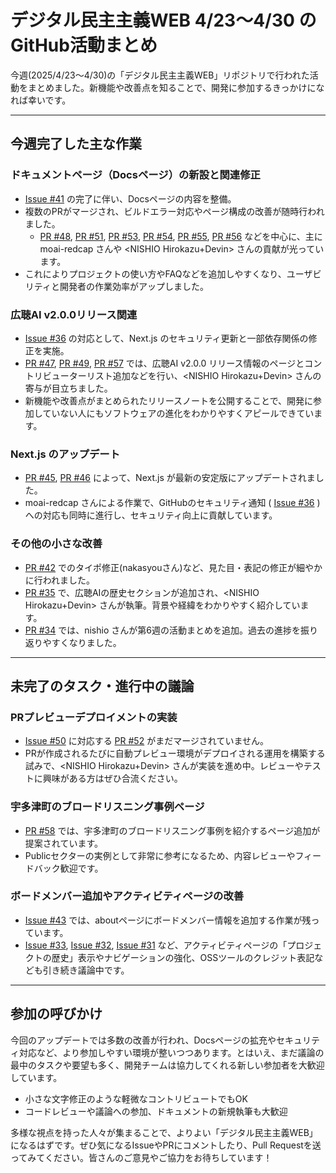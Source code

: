# デジタル民主主義WEB 4/23〜4/30 のGitHub活動まとめ

今週(2025/4/23〜4/30)の「デジタル民主主義WEB」リポジトリで行われた活動をまとめました。新機能や改善点を知ることで、開発に参加するきっかけになれば幸いです。

---

## 今週完了した主な作業

### ドキュメントページ（Docsページ）の新設と関連修正
- [Issue #41](https://github.com/digitaldemocracy2030/website/issues/41) の完了に伴い、Docsページの内容を整備。  
- 複数のPRがマージされ、ビルドエラー対応やページ構成の改善が随時行われました。  
  - [PR #48](https://github.com/digitaldemocracy2030/website/pull/48), [PR #51](https://github.com/digitaldemocracy2030/website/pull/51), [PR #53](https://github.com/digitaldemocracy2030/website/pull/53), [PR #54](https://github.com/digitaldemocracy2030/website/pull/54), [PR #55](https://github.com/digitaldemocracy2030/website/pull/55), [PR #56](https://github.com/digitaldemocracy2030/website/pull/56) などを中心に、主に moai-redcap さんや <NISHIO Hirokazu+Devin> さんの貢献が光っています。  
- これによりプロジェクトの使い方やFAQなどを追加しやすくなり、ユーザビリティと開発者の作業効率がアップしました。

### 広聴AI v2.0.0リリース関連
- [Issue #36](https://github.com/digitaldemocracy2030/website/issues/36) の対応として、Next.js のセキュリティ更新と一部依存関係の修正を実施。  
- [PR #47](https://github.com/digitaldemocracy2030/website/pull/47), [PR #49](https://github.com/digitaldemocracy2030/website/pull/49), [PR #57](https://github.com/digitaldemocracy2030/website/pull/57) では、広聴AI v2.0.0 リリース情報のページとコントリビューターリスト追加などを行い、<NISHIO Hirokazu+Devin> さんの寄与が目立ちました。  
- 新機能や改善点がまとめられたリリースノートを公開することで、開発に参加していない人にもソフトウェアの進化をわかりやすくアピールできています。

### Next.js のアップデート
- [PR #45](https://github.com/digitaldemocracy2030/website/pull/45), [PR #46](https://github.com/digitaldemocracy2030/website/pull/46) によって、Next.js が最新の安定版にアップデートされました。  
- moai-redcap さんによる作業で、GitHubのセキュリティ通知 ( [Issue #36](https://github.com/digitaldemocracy2030/website/issues/36) ) への対応も同時に進行し、セキュリティ向上に貢献しています。

### その他の小さな改善
- [PR #42](https://github.com/digitaldemocracy2030/website/pull/42) でのタイポ修正(nakasyouさん)など、見た目・表記の修正が細やかに行われました。  
- [PR #35](https://github.com/digitaldemocracy2030/website/pull/35) で、広聴AIの歴史セクションが追加され、<NISHIO Hirokazu+Devin> さんが執筆。背景や経緯をわかりやすく紹介しています。  
- [PR #34](https://github.com/digitaldemocracy2030/website/pull/34) では、nishio さんが第6週の活動まとめを追加。過去の進捗を振り返りやすくなりました。  

---

## 未完了のタスク・進行中の議論

### PRプレビューデプロイメントの実装
- [Issue #50](https://github.com/digitaldemocracy2030/website/issues/50) に対応する [PR #52](https://github.com/digitaldemocracy2030/website/pull/52) がまだマージされていません。  
- PRが作成されるたびに自動プレビュー環境がデプロイされる運用を構築する試みで、<NISHIO Hirokazu+Devin> さんが実装を進め中。レビューやテストに興味がある方はぜひ合流ください。

### 宇多津町のブロードリスニング事例ページ
- [PR #58](https://github.com/digitaldemocracy2030/website/pull/58) では、宇多津町のブロードリスニング事例を紹介するページ追加が提案されています。  
- Publicセクターの実例として非常に参考になるため、内容レビューやフィードバック歓迎です。

### ボードメンバー追加やアクティビティページの改善
- [Issue #43](https://github.com/digitaldemocracy2030/website/issues/43) では、aboutページにボードメンバー情報を追加する作業が残っています。  
- [Issue #33](https://github.com/digitaldemocracy2030/website/issues/33), [Issue #32](https://github.com/digitaldemocracy2030/website/issues/32), [Issue #31](https://github.com/digitaldemocracy2030/website/issues/31) など、アクティビティページの「プロジェクトの歴史」表示やナビゲーションの強化、OSSツールのクレジット表記なども引き続き議論中です。

---

## 参加の呼びかけ

今回のアップデートでは多数の改善が行われ、Docsページの拡充やセキュリティ対応など、より参加しやすい環境が整いつつあります。とはいえ、まだ議論の最中のタスクや要望も多く、開発チームは協力してくれる新しい参加者を大歓迎しています。

- 小さな文字修正のような軽微なコントリビュートでもOK  
- コードレビューや議論への参加、ドキュメントの新規執筆も大歓迎  

多様な視点を持った人々が集まることで、よりよい「デジタル民主主義WEB」になるはずです。ぜひ気になるIssueやPRにコメントしたり、Pull Requestを送ってみてください。皆さんのご意見やご協力をお待ちしています！